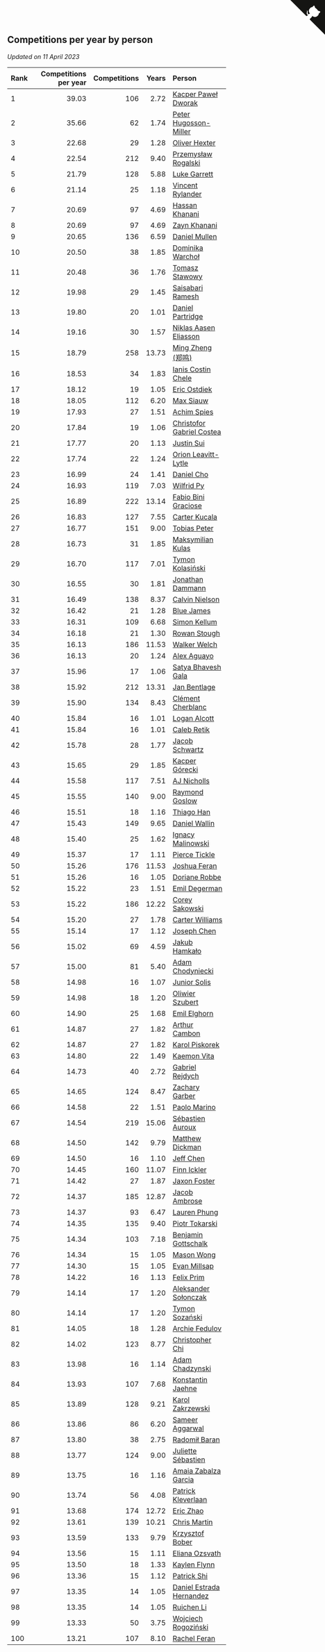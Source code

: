 ## Competitions per year by person

*Updated on 11 April 2023*

| Rank | Competitions per year | Competitions | Years | Person |
| :--- | ---: | ---: | ---: | :--- |
| 1 | 39.03 | 106 | 2.72 | [Kacper Paweł Dworak](https://www.worldcubeassociation.org/persons/2020DWOR01) |
| 2 | 35.66 | 62 | 1.74 | [Peter Hugosson-Miller](https://www.worldcubeassociation.org/persons/2021HUGO01) |
| 3 | 22.68 | 29 | 1.28 | [Oliver Hexter](https://www.worldcubeassociation.org/persons/2022HEXT01) |
| 4 | 22.54 | 212 | 9.40 | [Przemysław Rogalski](https://www.worldcubeassociation.org/persons/2013ROGA02) |
| 5 | 21.79 | 128 | 5.88 | [Luke Garrett](https://www.worldcubeassociation.org/persons/2017GARR05) |
| 6 | 21.14 | 25 | 1.18 | [Vincent Rylander](https://www.worldcubeassociation.org/persons/2022RYLA01) |
| 7 | 20.69 | 97 | 4.69 | [Hassan Khanani](https://www.worldcubeassociation.org/persons/2018KHAN26) |
| 8 | 20.69 | 97 | 4.69 | [Zayn Khanani](https://www.worldcubeassociation.org/persons/2018KHAN28) |
| 9 | 20.65 | 136 | 6.59 | [Daniel Mullen](https://www.worldcubeassociation.org/persons/2016MULL04) |
| 10 | 20.50 | 38 | 1.85 | [Dominika Warchoł](https://www.worldcubeassociation.org/persons/2021WARC01) |
| 11 | 20.48 | 36 | 1.76 | [Tomasz Stawowy](https://www.worldcubeassociation.org/persons/2021STAW01) |
| 12 | 19.98 | 29 | 1.45 | [Saisabari Ramesh](https://www.worldcubeassociation.org/persons/2021RAME01) |
| 13 | 19.80 | 20 | 1.01 | [Daniel Partridge](https://www.worldcubeassociation.org/persons/2022PART02) |
| 14 | 19.16 | 30 | 1.57 | [Niklas Aasen Eliasson](https://www.worldcubeassociation.org/persons/2021ELIA01) |
| 15 | 18.79 | 258 | 13.73 | [Ming Zheng (郑鸣)](https://www.worldcubeassociation.org/persons/2009ZHEN11) |
| 16 | 18.53 | 34 | 1.83 | [Ianis Costin Chele](https://www.worldcubeassociation.org/persons/2021CHEL01) |
| 17 | 18.12 | 19 | 1.05 | [Eric Ostdiek](https://www.worldcubeassociation.org/persons/2022OSTD01) |
| 18 | 18.05 | 112 | 6.20 | [Max Siauw](https://www.worldcubeassociation.org/persons/2017SIAU02) |
| 19 | 17.93 | 27 | 1.51 | [Achim Spies](https://www.worldcubeassociation.org/persons/2021SPIE01) |
| 20 | 17.84 | 19 | 1.06 | [Christofor Gabriel Costea](https://www.worldcubeassociation.org/persons/2022COST03) |
| 21 | 17.77 | 20 | 1.13 | [Justin Sui](https://www.worldcubeassociation.org/persons/2022SUIJ01) |
| 22 | 17.74 | 22 | 1.24 | [Orion Leavitt-Lytle](https://www.worldcubeassociation.org/persons/2022LEAV01) |
| 23 | 16.99 | 24 | 1.41 | [Daniel Cho](https://www.worldcubeassociation.org/persons/2021CHOD01) |
| 24 | 16.93 | 119 | 7.03 | [Wilfrid Py](https://www.worldcubeassociation.org/persons/2016PYWI01) |
| 25 | 16.89 | 222 | 13.14 | [Fabio Bini Graciose](https://www.worldcubeassociation.org/persons/2010GRAC02) |
| 26 | 16.83 | 127 | 7.55 | [Carter Kucala](https://www.worldcubeassociation.org/persons/2015KUCA01) |
| 27 | 16.77 | 151 | 9.00 | [Tobias Peter](https://www.worldcubeassociation.org/persons/2014PETE03) |
| 28 | 16.73 | 31 | 1.85 | [Maksymilian Kulas](https://www.worldcubeassociation.org/persons/2021KULA02) |
| 29 | 16.70 | 117 | 7.01 | [Tymon Kolasiński](https://www.worldcubeassociation.org/persons/2016KOLA02) |
| 30 | 16.55 | 30 | 1.81 | [Jonathan Dammann](https://www.worldcubeassociation.org/persons/2021DAMM01) |
| 31 | 16.49 | 138 | 8.37 | [Calvin Nielson](https://www.worldcubeassociation.org/persons/2014NIEL03) |
| 32 | 16.42 | 21 | 1.28 | [Blue James](https://www.worldcubeassociation.org/persons/2022JAME01) |
| 33 | 16.31 | 109 | 6.68 | [Simon Kellum](https://www.worldcubeassociation.org/persons/2016KELL12) |
| 34 | 16.18 | 21 | 1.30 | [Rowan Stough](https://www.worldcubeassociation.org/persons/2022STOU01) |
| 35 | 16.13 | 186 | 11.53 | [Walker Welch](https://www.worldcubeassociation.org/persons/2011WELC01) |
| 36 | 16.13 | 20 | 1.24 | [Alex Aguayo](https://www.worldcubeassociation.org/persons/2022AGUA01) |
| 37 | 15.96 | 17 | 1.06 | [Satya Bhavesh Gala](https://www.worldcubeassociation.org/persons/2022GALA03) |
| 38 | 15.92 | 212 | 13.31 | [Jan Bentlage](https://www.worldcubeassociation.org/persons/2010BENT01) |
| 39 | 15.90 | 134 | 8.43 | [Clément Cherblanc](https://www.worldcubeassociation.org/persons/2014CHER05) |
| 40 | 15.84 | 16 | 1.01 | [Logan Alcott](https://www.worldcubeassociation.org/persons/2022ALCO02) |
| 41 | 15.84 | 16 | 1.01 | [Caleb Retik](https://www.worldcubeassociation.org/persons/2022RETI01) |
| 42 | 15.78 | 28 | 1.77 | [Jacob Schwartz](https://www.worldcubeassociation.org/persons/2021SCHW01) |
| 43 | 15.65 | 29 | 1.85 | [Kacper Górecki](https://www.worldcubeassociation.org/persons/2021GORE01) |
| 44 | 15.58 | 117 | 7.51 | [AJ Nicholls](https://www.worldcubeassociation.org/persons/2015NICH04) |
| 45 | 15.55 | 140 | 9.00 | [Raymond Goslow](https://www.worldcubeassociation.org/persons/2014GOSL01) |
| 46 | 15.51 | 18 | 1.16 | [Thiago Han](https://www.worldcubeassociation.org/persons/2022HANT01) |
| 47 | 15.43 | 149 | 9.65 | [Daniel Wallin](https://www.worldcubeassociation.org/persons/2013WALL03) |
| 48 | 15.40 | 25 | 1.62 | [Ignacy Malinowski](https://www.worldcubeassociation.org/persons/2021MALI02) |
| 49 | 15.37 | 17 | 1.11 | [Pierce Tickle](https://www.worldcubeassociation.org/persons/2022TICK01) |
| 50 | 15.26 | 176 | 11.53 | [Joshua Feran](https://www.worldcubeassociation.org/persons/2011FERA01) |
| 51 | 15.26 | 16 | 1.05 | [Doriane Robbe](https://www.worldcubeassociation.org/persons/2022ROBB03) |
| 52 | 15.22 | 23 | 1.51 | [Emil Degerman](https://www.worldcubeassociation.org/persons/2021DEGE01) |
| 53 | 15.22 | 186 | 12.22 | [Corey Sakowski](https://www.worldcubeassociation.org/persons/2011SAKO01) |
| 54 | 15.20 | 27 | 1.78 | [Carter Williams](https://www.worldcubeassociation.org/persons/2021WILL06) |
| 55 | 15.14 | 17 | 1.12 | [Joseph Chen](https://www.worldcubeassociation.org/persons/2022CHEN16) |
| 56 | 15.02 | 69 | 4.59 | [Jakub Hamkało](https://www.worldcubeassociation.org/persons/2018HAMK01) |
| 57 | 15.00 | 81 | 5.40 | [Adam Chodyniecki](https://www.worldcubeassociation.org/persons/2017CHOD02) |
| 58 | 14.98 | 16 | 1.07 | [Junior Solis](https://www.worldcubeassociation.org/persons/2022SOLI03) |
| 59 | 14.98 | 18 | 1.20 | [Oliwier Szubert](https://www.worldcubeassociation.org/persons/2022SZUB01) |
| 60 | 14.90 | 25 | 1.68 | [Emil Elghorn](https://www.worldcubeassociation.org/persons/2021ELGH01) |
| 61 | 14.87 | 27 | 1.82 | [Arthur Cambon](https://www.worldcubeassociation.org/persons/2021CAMB01) |
| 62 | 14.87 | 27 | 1.82 | [Karol Piskorek](https://www.worldcubeassociation.org/persons/2021PISK01) |
| 63 | 14.80 | 22 | 1.49 | [Kaemon Vita](https://www.worldcubeassociation.org/persons/2021VITA01) |
| 64 | 14.73 | 40 | 2.72 | [Gabriel Rejdych](https://www.worldcubeassociation.org/persons/2020REJD01) |
| 65 | 14.65 | 124 | 8.47 | [Zachary Garber](https://www.worldcubeassociation.org/persons/2014GARB01) |
| 66 | 14.58 | 22 | 1.51 | [Paolo Marino](https://www.worldcubeassociation.org/persons/2021MARI04) |
| 67 | 14.54 | 219 | 15.06 | [Sébastien Auroux](https://www.worldcubeassociation.org/persons/2008AURO01) |
| 68 | 14.50 | 142 | 9.79 | [Matthew Dickman](https://www.worldcubeassociation.org/persons/2013DICK01) |
| 69 | 14.50 | 16 | 1.10 | [Jeff Chen](https://www.worldcubeassociation.org/persons/2022CHEN19) |
| 70 | 14.45 | 160 | 11.07 | [Finn Ickler](https://www.worldcubeassociation.org/persons/2012ICKL01) |
| 71 | 14.42 | 27 | 1.87 | [Jaxon Foster](https://www.worldcubeassociation.org/persons/2021FOST01) |
| 72 | 14.37 | 185 | 12.87 | [Jacob Ambrose](https://www.worldcubeassociation.org/persons/2010AMBR01) |
| 73 | 14.37 | 93 | 6.47 | [Lauren Phung](https://www.worldcubeassociation.org/persons/2016PHUN02) |
| 74 | 14.35 | 135 | 9.40 | [Piotr Tokarski](https://www.worldcubeassociation.org/persons/2013TOKA01) |
| 75 | 14.34 | 103 | 7.18 | [Benjamin Gottschalk](https://www.worldcubeassociation.org/persons/2016GOTT01) |
| 76 | 14.34 | 15 | 1.05 | [Mason Wong](https://www.worldcubeassociation.org/persons/2022WONG03) |
| 77 | 14.30 | 15 | 1.05 | [Evan Millsap](https://www.worldcubeassociation.org/persons/2022MILL05) |
| 78 | 14.22 | 16 | 1.13 | [Felix Prim](https://www.worldcubeassociation.org/persons/2022PRIM01) |
| 79 | 14.14 | 17 | 1.20 | [Aleksander Sołonczak](https://www.worldcubeassociation.org/persons/2022SOLO01) |
| 80 | 14.14 | 17 | 1.20 | [Tymon Sozański](https://www.worldcubeassociation.org/persons/2022SOZA01) |
| 81 | 14.05 | 18 | 1.28 | [Archie Fedulov](https://www.worldcubeassociation.org/persons/2022FEDU01) |
| 82 | 14.02 | 123 | 8.77 | [Christopher Chi](https://www.worldcubeassociation.org/persons/2014CHIC01) |
| 83 | 13.98 | 16 | 1.14 | [Adam Chadzynski](https://www.worldcubeassociation.org/persons/2022CHAD02) |
| 84 | 13.93 | 107 | 7.68 | [Konstantin Jaehne](https://www.worldcubeassociation.org/persons/2015JAEH01) |
| 85 | 13.89 | 128 | 9.21 | [Karol Zakrzewski](https://www.worldcubeassociation.org/persons/2014ZAKR01) |
| 86 | 13.86 | 86 | 6.20 | [Sameer Aggarwal](https://www.worldcubeassociation.org/persons/2017AGGA01) |
| 87 | 13.80 | 38 | 2.75 | [Radomił Baran](https://www.worldcubeassociation.org/persons/2020BARA02) |
| 88 | 13.77 | 124 | 9.00 | [Juliette Sébastien](https://www.worldcubeassociation.org/persons/2014SEBA01) |
| 89 | 13.75 | 16 | 1.16 | [Amaia Zabalza Garcia](https://www.worldcubeassociation.org/persons/2022GARC03) |
| 90 | 13.74 | 56 | 4.08 | [Patrick Kleverlaan](https://www.worldcubeassociation.org/persons/2019KLEV01) |
| 91 | 13.68 | 174 | 12.72 | [Eric Zhao](https://www.worldcubeassociation.org/persons/2010ZHAO19) |
| 92 | 13.61 | 139 | 10.21 | [Chris Martin](https://www.worldcubeassociation.org/persons/2013MART03) |
| 93 | 13.59 | 133 | 9.79 | [Krzysztof Bober](https://www.worldcubeassociation.org/persons/2013BOBE01) |
| 94 | 13.56 | 15 | 1.11 | [Eliana Ozsvath](https://www.worldcubeassociation.org/persons/2022OZSV01) |
| 95 | 13.50 | 18 | 1.33 | [Kaylen Flynn](https://www.worldcubeassociation.org/persons/2022FLYN01) |
| 96 | 13.36 | 15 | 1.12 | [Patrick Shi](https://www.worldcubeassociation.org/persons/2022SHIP01) |
| 97 | 13.35 | 14 | 1.05 | [Daniel Estrada Hernandez](https://www.worldcubeassociation.org/persons/2022HERN07) |
| 98 | 13.35 | 14 | 1.05 | [Ruichen Li](https://www.worldcubeassociation.org/persons/2022LIRU02) |
| 99 | 13.33 | 50 | 3.75 | [Wojciech Rogoziński](https://www.worldcubeassociation.org/persons/2019ROGO04) |
| 100 | 13.21 | 107 | 8.10 | [Rachel Feran](https://www.worldcubeassociation.org/persons/2015FERA01) |


<a href="https://github.com/JustinTimeCuber/wca_statistics" class="github-corner" aria-label="View source on Github"><svg width="80" height="80" viewBox="0 0 250 250" style="fill:#151513; color:#fff; position: absolute; top: 0; border: 0; right: 0;" aria-hidden="true"><path d="M0,0 L115,115 L130,115 L142,142 L250,250 L250,0 Z"></path><path d="M128.3,109.0 C113.8,99.7 119.0,89.6 119.0,89.6 C122.0,82.7 120.5,78.6 120.5,78.6 C119.2,72.0 123.4,76.3 123.4,76.3 C127.3,80.9 125.5,87.3 125.5,87.3 C122.9,97.6 130.6,101.9 134.4,103.2" fill="currentColor" style="transform-origin: 130px 106px;" class="octo-arm"></path><path d="M115.0,115.0 C114.9,115.1 118.7,116.5 119.8,115.4 L133.7,101.6 C136.9,99.2 139.9,98.4 142.2,98.6 C133.8,88.0 127.5,74.4 143.8,58.0 C148.5,53.4 154.0,51.2 159.7,51.0 C160.3,49.4 163.2,43.6 171.4,40.1 C171.4,40.1 176.1,42.5 178.8,56.2 C183.1,58.6 187.2,61.8 190.9,65.4 C194.5,69.0 197.7,73.2 200.1,77.6 C213.8,80.2 216.3,84.9 216.3,84.9 C212.7,93.1 206.9,96.0 205.4,96.6 C205.1,102.4 203.0,107.8 198.3,112.5 C181.9,128.9 168.3,122.5 157.7,114.1 C157.9,116.9 156.7,120.9 152.7,124.9 L141.0,136.5 C139.8,137.7 141.6,141.9 141.8,141.8 Z" fill="currentColor" class="octo-body"></path></svg></a><style>.github-corner:hover .octo-arm{animation:octocat-wave 560ms ease-in-out}@keyframes octocat-wave{0%,100%{transform:rotate(0)}20%,60%{transform:rotate(-25deg)}40%,80%{transform:rotate(10deg)}}@media (max-width:500px){.github-corner:hover .octo-arm{animation:none}.github-corner .octo-arm{animation:octocat-wave 560ms ease-in-out}}</style>
